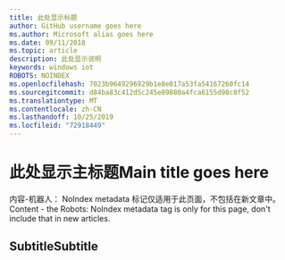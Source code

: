 ```yaml
---
title: 此处显示标题
author: GitHub username goes here
ms.author: Microsoft alias goes here
ms.date: 09/11/2018
ms.topic: article
description: 此处显示说明
keywords: windows iot
ROBOTS: NOINDEX
ms.openlocfilehash: 7023b9649296929b1e8e017a53fa54167260fc14
ms.sourcegitcommit: d84ba83c412d5c245e89880a4fca6155d98c8f52
ms.translationtype: MT
ms.contentlocale: zh-CN
ms.lasthandoff: 10/25/2019
ms.locfileid: "72918449"
---
```

# <a name="main-title-goes-here"></a><span data-ttu-id="12271-104">此处显示主标题</span><span class="sxs-lookup"><span data-stu-id="12271-104">Main title goes here</span></span>

<span data-ttu-id="12271-105">内容-机器人： NoIndex metadata 标记仅适用于此页面，不包括在新文章中。</span><span class="sxs-lookup"><span data-stu-id="12271-105">Content - the Robots: NoIndex metadata tag is only for this page, don't include that in new articles.</span></span> 

## <a name="subtitle"></a><span data-ttu-id="12271-106">Subtitle</span><span class="sxs-lookup"><span data-stu-id="12271-106">Subtitle</span></span>
